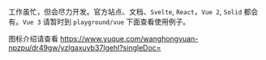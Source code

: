 工作虽忙，但会尽力开发。官方站点、文档、`Svelte`, `React`，`Vue 2`, `Solid` 都会有。`Vue 3` 请暂时到 `playground/vue` 下面查看使用例子。

图标介绍请查看 https://www.yuque.com/wanghongyuan-npzpu/dr49gw/yzlgaxuyb37lgehl?singleDoc=
